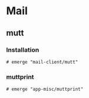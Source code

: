 # Mail

## mutt

### Installation

```ShellSession
# emerge "mail-client/mutt"
```

### muttprint

```ShellSession
# emerge "app-misc/muttprint"
```
